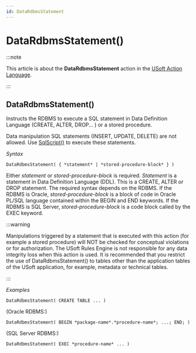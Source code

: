 ```yaml
---
id: DataRdbmsStatement
---
```


# DataRdbmsStatement()




:::note

This article is about the **DataRdbmsStatement** action in the [USoft Action Language](/Task_flow/Action_Language_reference/USoft_Action_Language.md).

:::

## **DataRdbmsStatement()**

Instructs the RDBMS to execute a SQL statement in Data Definition Language (CREATE, ALTER, DROP... ) or a stored procedure.

Data manipulation SQL statements (INSERT, UPDATE, DELETE) are not allowed. Use [SqlScript()](/Task_flow/Action_Language_Reference_S-Z/SqlScript.md) to execute these statements.

*Syntax*

```
DataRdbmsStatement( { *statement* | *stored-procedure-block* } )
```

Either *statement* or *stored-procedure-block* is required. *Statement* is a statement in Data Definition Language (DDL). This is a CREATE, ALTER or DROP statement. The required syntax depends on the RDBMS. If the RDBMS is Oracle, *stored-procedure-block* is a block of code in Oracle PL/SQL language contained within the BEGIN and END keywords. If the RDBMS is SQL Server, *stored-procedure-block* is a code block called by the EXEC keyword.


:::warning

Manipulations triggered by a statement that is executed with this action (for example a stored procedure) will NOT be checked for conceptual violations or for authorization. The USoft Rules Engine is not responsible for any data integrity loss when this action is used. It is recommended that you restrict the use of DataRdbmsStatement() to tables other than the application tables of the USoft application, for example, metadata or technical tables.

:::

*Examples*

```
DataRdbmsStatement( CREATE TABLE ... )
```

(Oracle RDBMS:)

```
DataRdbmsStatement( BEGIN *package-name*.*procedure-name*; ...; END; )
```

(SQL Server RDBMS:)

```
DataRdbmsStatement( EXEC *procedure-name* ... )
```

 